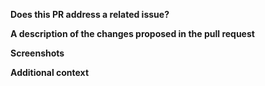 **Does this PR address a related issue?**


**A description of the changes proposed in the pull request**


**Screenshots**


**Additional context**
